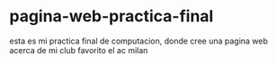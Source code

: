 # pagina-web-practica-final
esta es mi practica final de computacion, donde cree una pagina web acerca de mi club favorito el ac milan

